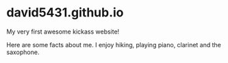 # david5431.github.io
My very first awesome kickass website!

Here are some facts about me.  I enjoy hiking, playing piano, clarinet and the saxophone.  
